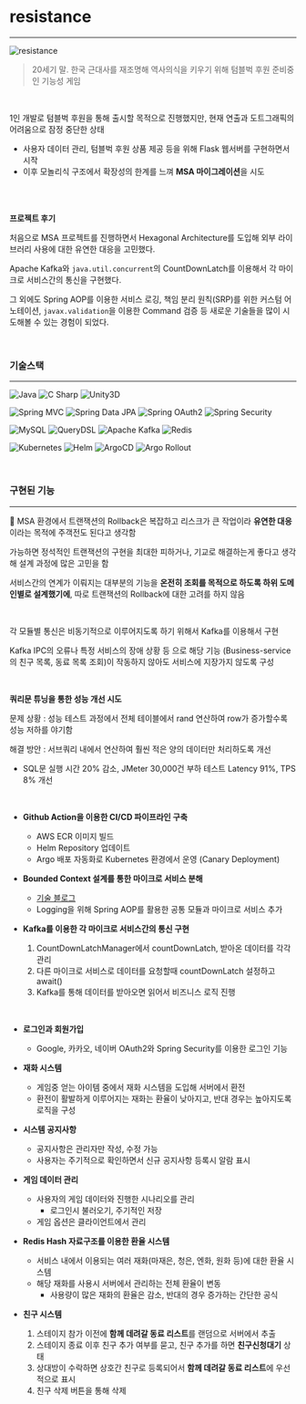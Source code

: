 # resistance

---

![resistance](https://github.com/user-attachments/assets/11bce376-1c21-4cb8-8f5f-0f59f4691945)


> 20세기 말. 한국 근대사를 재조명해 역사의식을 키우기 위해 텀블벅 후원 준비중인 기능성 게임

<br>

1인 개발로 텀블벅 후원을 통해 출시할 목적으로 진행했지만, 현재 연출과 도트그래픽의 어려움으로 잠정 중단한 상태
- 사용자 데이터 관리, 텀블벅 후원 상품 제공 등을 위해 Flask 웹서버를 구현하면서 시작
- 이후 모놀리식 구조에서 확장성의 한계를 느껴 **MSA 마이그레이션**을 시도

<br>
<br>

**프로젝트 후기**

처음으로 MSA 프로젝트를 진행하면서 Hexagonal Architecture를 도입해 외부 라이브러리 사용에 대한 유연한 대응을 고민했다.

Apache Kafka와 `java.util.concurrent`의 CountDownLatch를 이용해서 각 마이크로 서비스간의 통신을 구현했다.

그 외에도 Spring AOP를 이용한 서비스 로깅, 책임 분리 원칙(SRP)를 위한 커스텀 어노테이션, `javax.validation`을 이용한 Command 검증 등 새로운 기술들을 많이 시도해볼 수 있는 경험이 되었다.


<br>



### 기술스택

---

![Java](https://img.shields.io/badge/Java-007396)
![C Sharp](https://img.shields.io/badge/C%20Sharp-68217A?style=flat-square&logo=csharp&logoColor=white)
![Unity3D](https://img.shields.io/badge/Unity3d-000000?style=flat-square&logo=unity&logoColor=white)

![Spring MVC](https://img.shields.io/badge/Spring%20MVC-6DB33F?style=flat-square&logo=spring&logoColor=white)
![Spring Data JPA](https://img.shields.io/badge/Spring%20Data%20JPA-6DB33F?style=flat-square&logo=spring&logoColor=white)
![Spring OAuth2](https://img.shields.io/badge/Spring%20OAuth2-6DB33F?style=flat-square&logo=spring&logoColor=white)
![Spring Security](https://img.shields.io/badge/Spring%20Security-6DB33F?style=flat-square&logo=spring-security&logoColor=white)

![MySQL](https://img.shields.io/badge/MySQL-4479A1?style=flat-square&logo=mysql&logoColor=white)
![QueryDSL](https://img.shields.io/badge/QueryDSL-232F3E?style=flat-square&logo=amazon-aws&logoColor=white)
![Apache Kafka](https://img.shields.io/badge/Apache%20Kafka-231F28?style=flat-square&logo=apache-kafka&logoColor=white)
![Redis](https://img.shields.io/badge/Redis-DC382D?style=flat-square&logo=redis&logoColor=white)

![Kubernetes](https://img.shields.io/badge/Kubernetes-326CE5?style=flat-square&logo=kubernetes&logoColor=white)
![Helm](https://img.shields.io/badge/Helm-0F1689?style=flat-square&logo=helm&logoColor=white)
![ArgoCD](https://img.shields.io/badge/ArgoCD-0E3C8C?style=flat-square&logo=argocd&logoColor=white)
![Argo Rollout](https://img.shields.io/badge/Argo%20Rollout-0E3C8C?style=flat-square&logo=argo%20rollout&logoColor=white)


<br> 

### 구현된 기능

---

📌 MSA 환경에서 트랜잭션의 Rollback은 복잡하고 리스크가 큰 작업이라 **유연한 대응**이라는 목적에 주객전도 된다고 생각함

가능하면 정석적인 트랜잭션의 구현을 최대한 피하거나, 기교로 해결하는게 좋다고 생각해 설계 과정에 많은 고민을 함

서비스간의 연계가 이뤄지는 대부분의 기능을 **온전히 조회를 목적으로 하도록 하위 도메인별로 설계했기에**, 따로 트랜잭션의 Rollback에 대한 고려를 하지 않음

<br>

각 모듈별 통신은 비동기적으로 이루어지도록 하기 위해서 Kafka를 이용해서 구현

Kafka IPC의 오류나 특정 서비스의 장애 상황 등 으로 해당 기능 (Business-service의 친구 목록, 동료 목록 조회)이 작동하지 않아도 서비스에 지장가지 않도록 구성

<br>

**쿼리문 튜닝을 통한 성능 개선 시도**

문제 상황 : 성능 테스트 과정에서 전체 테이블에서 rand 연산하여 row가 증가할수록 성능 저하를 야기함

해결 방안 : 서브쿼리 내에서 연산하여 훨씬 적은 양의 데이터만 처리하도록 개선

 - SQL문 실행 시간 20% 감소,  JMeter 30,000건 부하 테스트 Latency 91%, TPS 8% 개선



<br>

- **Github Action을 이용한 CI/CD 파이프라인 구축**
  - AWS ECR 이미지 빌드
  - Helm Repository 업데이트
  - Argo 배포 자동화로 Kubernetes 환경에서 운영 (Canary Deployment)


- **Bounded Context 설계를 통한 마이크로 서비스 분해**
  - [기술 블로그](https://downfa11.tistory.com/58)
  - Logging을 위해 Spring AOP를 활용한 공통 모듈과 마이크로 서비스 추가


- **Kafka를 이용한 각 마이크로 서비스간의 통신 구현**
  1. CountDownLatchManager에서 countDownLatch, 받아온 데이터를 각각 관리
  2. 다른 마이크로 서비스로 데이터를 요청할때 countDownLatch 설정하고 await()
  3. Kafka를 통해 데이터를 받아오면 읽어서 비즈니스 로직 진행


<br>

- **로그인과 회원가입**
  - Google, 카카오, 네이버 OAuth2와 Spring Security를 이용한 로그인 기능


- **재화 시스템**
  - 게임중 얻는 아이템 중에서 재화 시스템을 도입해 서버에서 환전
  - 환전이 활발하게 이루어지는 재화는 환율이 낮아지고, 반대 경우는 높아지도록 로직을 구성


- **시스템 공지사항**
  - 공지사항은 관리자만 작성, 수정 가능
  - 사용자는 주기적으로 확인하면서 신규 공지사항 등록시 알람 표시


- **게임 데이터 관리**
  - 사용자의 게임 데이터와 진행한 시나리오를 관리
    - 로그인시 불러오기, 주기적인 저장
  - 게임 옵션은 클라이언트에서 관리


- **Redis Hash 자료구조를 이용한 환율 시스템**
  - 서비스 내에서 이용되는 여러 재화(마재은, 청은, 엔화, 원화 등)에 대한 환율 시스템
  - 해당 재화를 사용시 서버에서 관리하는 전체 환율이 변동
    - 사용량이 많은 재화의 환율은 감소, 반대의 경우 증가하는 간단한 공식


- **친구 시스템**
  1. 스테이지 참가 이전에 **함께 데려갈 동료 리스트**를 랜덤으로 서버에서 추출
  2. 스테이지 종료 이후 친구 추가 여부를 묻고, 친구 추가를 하면 **친구신청대기** 상태
  3. 상대방이 수락하면 상호간 친구로 등록되어서 **함께 데려갈 동료 리스트**에 우선적으로 표시
  4. 친구 삭제 버튼을 통해 삭제

